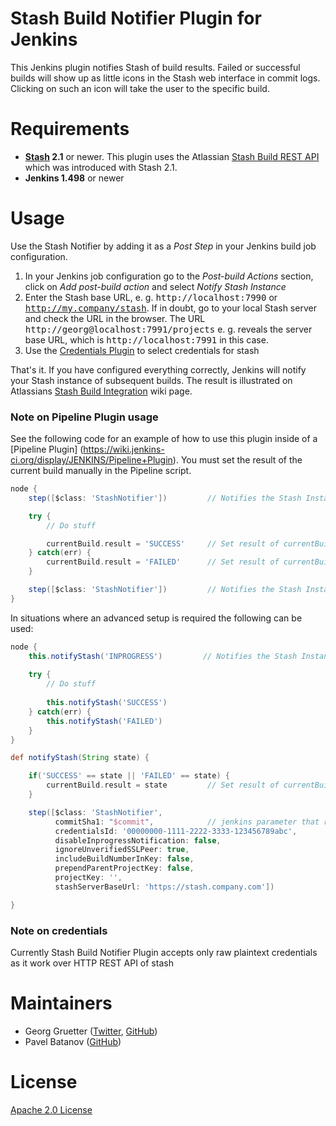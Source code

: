 Stash Build Notifier Plugin for Jenkins
=======================================

This Jenkins plugin notifies Stash of build results. Failed or
successful builds will show up as little icons in the Stash web 
interface in commit logs. Clicking on such an icon will take the 
user to the specific build.

Requirements
============

* **[Stash][] 2.1** or newer. This plugin uses the Atlassian 
[Stash Build REST API][] which was introduced with Stash 2.1. 
* **Jenkins 1.498** or newer

Usage
=====

Use the Stash Notifier by adding it as a _Post Step_ in your Jenkins build job 
configuration. 

1. In your Jenkins job configuration go to the *Post-build Actions* section, 
click on *Add post-build action* and select *Notify Stash Instance*
2. Enter the Stash base URL, e. g. <tt>http://localhost:7990</tt> or 
<tt>http://my.company/stash</tt>. If in doubt, go to your local Stash 
server and check the URL in the browser. The URL 
<tt>http://georg@localhost:7991/projects</tt> e. g. reveals the
server base URL, which is <tt>http://localhost:7991</tt> in this case. 
2. Use the [Credentials Plugin](https://wiki.jenkins-ci.org/display/JENKINS/Credentials+Plugin) to select credentials for stash

That's it. If you have configured everything correctly, Jenkins will notify
your Stash instance of subsequent builds. The result is illustrated on
Atlassians [Stash Build Integration][] wiki page.

### Note on Pipeline Plugin usage

See the following code for an example of how to use this plugin inside of a [Pipeline Plugin]
(https://wiki.jenkins-ci.org/display/JENKINS/Pipeline+Plugin). You must set the result of the 
current build manually in the Pipeline script.

```groovy
node {
    step([$class: 'StashNotifier'])         // Notifies the Stash Instance of an INPROGRESS build

    try {
        // Do stuff

        currentBuild.result = 'SUCCESS'     // Set result of currentBuild !Important!
    } catch(err) {
        currentBuild.result = 'FAILED'      // Set result of currentBuild !Important!
    }

    step([$class: 'StashNotifier'])         // Notifies the Stash Instance of the build result
}
```

In situations where an advanced setup is required the following can be used:
```groovy
node {
    this.notifyStash('INPROGRESS')         // Notifies the Stash Instance of an INPROGRESS build
    
    try {
        // Do stuff
    
        this.notifyStash('SUCCESS')
    } catch(err) {
        this.notifyStash('FAILED')
    }
}

def notifyStash(String state) {

    if('SUCCESS' == state || 'FAILED' == state) {
        currentBuild.result = state         // Set result of currentBuild !Important!
    }

    step([$class: 'StashNotifier',
          commitSha1: "$commit",            // jenkins parameter that resolves to commit's hash
          credentialsId: '00000000-1111-2222-3333-123456789abc',
          disableInprogressNotification: false,
          ignoreUnverifiedSSLPeer: true,
          includeBuildNumberInKey: false,
          prependParentProjectKey: false,
          projectKey: '',
          stashServerBaseUrl: 'https://stash.company.com'])

}
```

### Note on credentials

Currently Stash Build Notifier Plugin accepts only raw plaintext credentials as it work over HTTP REST API of stash


Maintainers
===========

* Georg Gruetter ([Twitter](https://twitter.com/bumbleGee), [GitHub](https://github.com/gruetter))
* Pavel Batanov ([GitHub](https://github.com/scaytrase))

License
=======

[Apache 2.0 License](http://www.apache.org/licenses/LICENSE-2.0.html)

[Stash]: www.atlassian.com/software/stash
[Stash Build Integration]: https://developer.atlassian.com/stash/docs/latest/how-tos/updating-build-status-for-commits.html
[Stash Build REST API]: https://developer.atlassian.com/static/rest/stash/latest/stash-build-integration-rest.html


